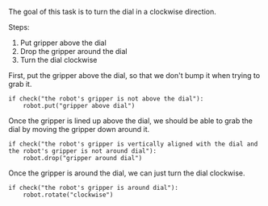 

The goal of this task is to turn the dial in a clockwise direction. 

Steps:

1. Put gripper above the dial 
2. Drop the gripper around the dial
3. Turn the dial clockwise

First, put the gripper above the dial, so that we don't bump it when trying to grab it.

```
if check("the robot's gripper is not above the dial"):
    robot.put("gripper above dial")
```

Once the gripper is lined up above the dial, we should be able to grab the dial by moving the gripper down around it. 

```
if check("the robot's gripper is vertically aligned with the dial and the robot's gripper is not around dial"):
    robot.drop("gripper around dial")
```

Once the gripper is around the dial, we can just turn the dial clockwise. 

```
if check("the robot's gripper is around dial"):
    robot.rotate("clockwise")
```